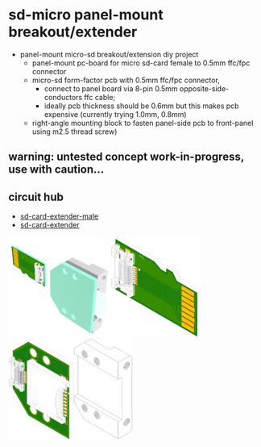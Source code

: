 # sd-micro panel-mount breakout/extender
* panel-mount micro-sd breakout/extension diy project
  * panel-mount pc-board for micro sd-card female to 0.5mm ffc/fpc connector
  * micro-sd form-factor pcb with 0.5mm ffc/fpc connector, 
    * connect to panel board via 8-pin 0.5mm opposite-side-conductors ffc cable; 
    * ideally pcb thickness should be 0.6mm but this makes pcb expensive (currently trying 1.0mm, 0.8mm)
  * right-angle mounting block to fasten panel-side pcb to front-panel using m2.5 thread screw)
  
## warning: untested concept work-in-progress, use with caution...

## circuit hub
* [sd-card-extender-male](https://circuithub.com/projects/newdigate/sd-card-extender-male/revisions/17839)
* [sd-card-extender](https://circuithub.com/projects/newdigate/sd-card-extender/revisions/17837)

<img src="images/SD-extender-demo.png" height="200px"/><img src="images/sd-card-male.png" height="200px"/><img src="images/sd-card-panel-2.png" height="200px"/><img src="images/SD%20adapter%20panel%20mounting%20block.png" height="200px"/>
